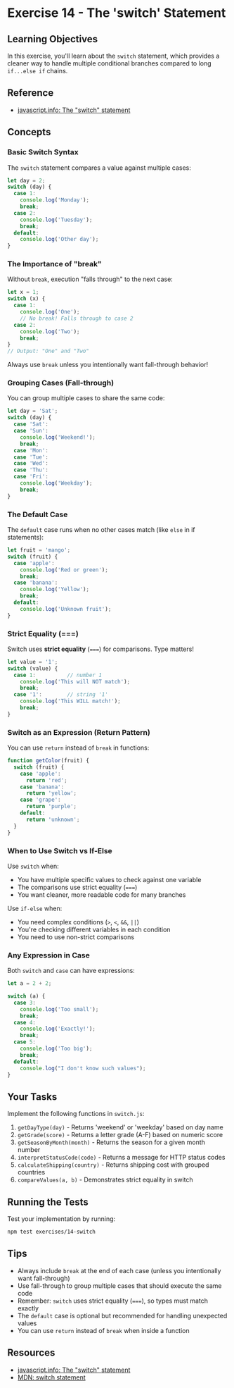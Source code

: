 # Exercise 14 - The 'switch' Statement

## Learning Objectives

In this exercise, you'll learn about the `switch` statement, which provides a cleaner way to handle multiple conditional branches compared to long `if...else if` chains.

## Reference

- [javascript.info: The "switch" statement](https://javascript.info/switch)

## Concepts

### Basic Switch Syntax

The `switch` statement compares a value against multiple cases:

```javascript
let day = 2;
switch (day) {
  case 1:
    console.log('Monday');
    break;
  case 2:
    console.log('Tuesday');
    break;
  default:
    console.log('Other day');
}
```

### The Importance of "break"

Without `break`, execution "falls through" to the next case:

```javascript
let x = 1;
switch (x) {
  case 1:
    console.log('One');
    // No break! Falls through to case 2
  case 2:
    console.log('Two');
    break;
}
// Output: "One" and "Two"
```

Always use `break` unless you intentionally want fall-through behavior!

### Grouping Cases (Fall-through)

You can group multiple cases to share the same code:

```javascript
let day = 'Sat';
switch (day) {
  case 'Sat':
  case 'Sun':
    console.log('Weekend!');
    break;
  case 'Mon':
  case 'Tue':
  case 'Wed':
  case 'Thu':
  case 'Fri':
    console.log('Weekday');
    break;
}
```

### The Default Case

The `default` case runs when no other cases match (like `else` in if statements):

```javascript
let fruit = 'mango';
switch (fruit) {
  case 'apple':
    console.log('Red or green');
    break;
  case 'banana':
    console.log('Yellow');
    break;
  default:
    console.log('Unknown fruit');
}
```

### Strict Equality (===)

Switch uses **strict equality** (`===`) for comparisons. Type matters!

```javascript
let value = '1';
switch (value) {
  case 1:          // number 1
    console.log('This will NOT match');
    break;
  case '1':        // string '1'
    console.log('This WILL match!');
    break;
}
```

### Switch as an Expression (Return Pattern)

You can use `return` instead of `break` in functions:

```javascript
function getColor(fruit) {
  switch (fruit) {
    case 'apple':
      return 'red';
    case 'banana':
      return 'yellow';
    case 'grape':
      return 'purple';
    default:
      return 'unknown';
  }
}
```

### When to Use Switch vs If-Else

Use `switch` when:
- You have multiple specific values to check against one variable
- The comparisons use strict equality (`===`)
- You want cleaner, more readable code for many branches

Use `if-else` when:
- You need complex conditions (`>`, `<`, `&&`, `||`)
- You're checking different variables in each condition
- You need to use non-strict comparisons

### Any Expression in Case

Both `switch` and `case` can have expressions:

```javascript
let a = 2 + 2;

switch (a) {
  case 3:
    console.log('Too small');
    break;
  case 4:
    console.log('Exactly!');
    break;
  case 5:
    console.log('Too big');
    break;
  default:
    console.log("I don't know such values");
}
```

## Your Tasks

Implement the following functions in `switch.js`:

1. `getDayType(day)` - Returns 'weekend' or 'weekday' based on day name
2. `getGrade(score)` - Returns a letter grade (A-F) based on numeric score
3. `getSeasonByMonth(month)` - Returns the season for a given month number
4. `interpretStatusCode(code)` - Returns a message for HTTP status codes
5. `calculateShipping(country)` - Returns shipping cost with grouped countries
6. `compareValues(a, b)` - Demonstrates strict equality in switch

## Running the Tests

Test your implementation by running:

```bash
npm test exercises/14-switch
```

## Tips

- Always include `break` at the end of each case (unless you intentionally want fall-through)
- Use fall-through to group multiple cases that should execute the same code
- Remember: `switch` uses strict equality (`===`), so types must match exactly
- The `default` case is optional but recommended for handling unexpected values
- You can use `return` instead of `break` when inside a function

## Resources

- [javascript.info: The "switch" statement](https://javascript.info/switch)
- [MDN: switch statement](https://developer.mozilla.org/en-US/docs/Web/JavaScript/Reference/Statements/switch)